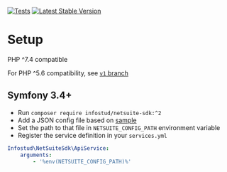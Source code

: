 [![Tests](https://github.com/nebkam/netsuite-restlet-php-sdk/actions/workflows/tests.yml/badge.svg)](https://github.com/nebkam/netsuite-restlet-php-sdk/actions/workflows/tests.yml)
[![Latest Stable Version](https://poser.pugx.org/infostud/netsuite-sdk/v)](//packagist.org/packages/infostud/netsuite-sdk)

# Setup
PHP ^7.4 compatible

For PHP ^5.6 compatibility, see [`v1` branch](https://github.com/nebkam/netsuite-restlet-php-sdk/tree/v1)

## Symfony 3.4+
- Run `composer require infostud/netsuite-sdk:^2`
- Add a JSON config file based on [sample](sample.config.json)
- Set the path to that file in `NETSUITE_CONFIG_PATH` environment variable
- Register the service definition in your `services.yml`
```yaml
Infostud\NetSuiteSdk\ApiService:
    arguments:
        - '%env(NETSUITE_CONFIG_PATH)%'
```
